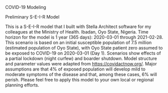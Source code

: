 COVID-19 Modeling

Preliminary S-E-I-R Model

This is a S-E-I-R model that I built with Stella Architect software for my colleagues at the Ministry of Health.
Ibadan, Oyo State, Nigeria. Time horizon for the model is 1 year (365 days): 2020-03-01 through 2021-02-28. This scenario is based on an initial susceptible population of 7.5 million (estimated population of Oyo State), with Oyo State patient zero assumed to be exposed to COVID-19 on 2020-03-01 (Day 1). Scenarios show effects of a partial lockdown (night curfew) and boarder shutdown. Model structure and parameter values were adapted from https://covidactnow.org/. Major assumptions are that 4% of exposed population will develop mild to moderate symptoms of the disease and that, among these cases, 6% will perish. Please feel free to apply this model to your own local or regional planning efforts.
